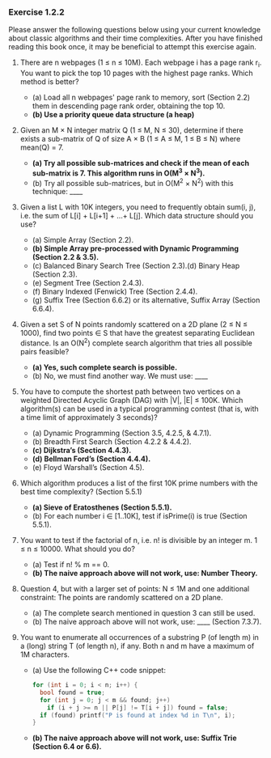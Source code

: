 ### Exercise 1.2.2

Please answer the following questions below using your current knowledge about classic algorithms and their time complexities. After you have finished reading this book once, it may be beneficial to attempt this exercise again.

1. There are n webpages (1 ≤ n ≤ 10M). Each webpage i has a page rank r<sub>i</sub>. You want to pick the top 10 pages with the highest page ranks. Which method is better?

   - (a)  Load all n webpages' page rank to memory, sort (Section 2.2) them in descending page rank order, obtaining the top 10.
   - **(b) Use a priority queue data structure (a heap)**

2. Given an M × N integer matrix Q (1 ≤ M, N ≤ 30), determine if there exists a sub-matrix of Q of size A × B (1 ≤ A ≤ M, 1 ≤ B ≤ N) where mean(Q) = 7.

   - **(a) Try all possible sub-matrices and check if the mean of each sub-matrix is 7. This algorithm runs in O(M<sup>3</sup> × N<sup>3</sup>).**
   - (b) Try all possible sub-matrices, but in O(M<sup>2</sup> × N<sup>2</sup>) with this technique: ____

3. Given a list L with 10K integers, you need to frequently obtain sum(i, j), i.e. the sum of L[i] + L[i+1] + ...+ L[j]. Which data structure should you use?

   - (a) Simple Array (Section 2.2).
   - **(b) Simple Array pre-processed with Dynamic Programming (Section 2.2 & 3.5).**
   - (c) Balanced Binary Search Tree (Section 2.3).(d) Binary Heap (Section 2.3).
   - (e) Segment Tree (Section 2.4.3).
   - (f) Binary Indexed (Fenwick) Tree (Section 2.4.4).
   - (g) Suffix Tree (Section 6.6.2) or its alternative, Suffix Array (Section 6.6.4).

4. Given a set S of N points randomly scattered on a 2D plane (2 ≤ N ≤ 1000), find two points ∈ S that have the greatest separating Euclidean distance. Is an O(N<sup>2</sup>) complete search algorithm that tries all possible pairs feasible?

   - **(a) Yes, such complete search is possible.**
   - (b) No, we must find another way. We must use: ____

5. You have to compute the shortest path between two vertices on a weighted Directed Acyclic Graph (DAG) with |V|, |E| ≤ 100K. Which algorithm(s) can be used in a typical programming contest (that is, with a time limit of approximately 3 seconds)?

   - (a) Dynamic Programming (Section 3.5, 4.2.5, & 4.7.1).
   - (b) Breadth First Search (Section 4.2.2 & 4.4.2).
   - **(c) Dijkstra’s (Section 4.4.3).**
   - **(d) Bellman Ford’s (Section 4.4.4).**
   - (e) Floyd Warshall’s (Section 4.5).

6. Which algorithm produces a list of the first 10K prime numbers with the best time complexity? (Section 5.5.1)

   - **(a) Sieve of Eratosthenes (Section 5.5.1).**
   - (b) For each number i ∈ [1..10K], test if isPrime(i) is true (Section 5.5.1).

7. You want to test if the factorial of n, i.e. n! is divisible by an integer m. 1 ≤ n ≤ 10000. What should you do?

   - (a) Test if n! % m == 0.
   - **(b) The naive approach above will not work, use: Number Theory.**

8. Question 4, but with a larger set of points: N ≤ 1M and one additional constraint: The points are randomly scattered on a 2D plane.

   - (a) The complete search mentioned in question 3 can still be used.
   - (b) The naive approach above will not work, use: ____ (Section 7.3.7).

9. You want to enumerate all occurrences of a substring P (of length m) in a (long) string T (of length n), if any. Both n and m have a maximum of 1M characters.

   - (a) Use the following C++ code snippet: 

     ```c++
     for (int i = 0; i < n; i++) {
       bool found = true;
       for (int j = 0; j < m && found; j++)
         if (i + j >= n || P[j] != T[i + j]) found = false; 
       if (found) printf("P is found at index %d in T\n", i);
     }
     ```

   - **(b) The naive approach above will not work, use: Suffix Trie (Section 6.4 or 6.6).**
